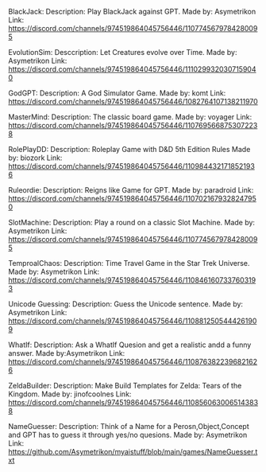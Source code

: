 BlackJack:
Description: Play BlackJack against GPT.
Made by: Asymetrikon
Link: https://discord.com/channels/974519864045756446/1107745679784280095

EvolutionSim:
Desccription: Let Creatures evolve over Time.
Made by:  Asymetrikon
Link: https://discord.com/channels/974519864045756446/1110299320307159040

GodGPT:
Description: A God Simulator Game.
Made by: komt
Link: https://discord.com/channels/974519864045756446/1082764107138211970

MasterMind:
Description: The classic board game.
Made by: voyager
Link: https://discord.com/channels/974519864045756446/1107695668753072238

RolePlayDD:
Description: Roleplay Game with D&D 5th Edition Rules
Made by: biozork
Link: https://discord.com/channels/974519864045756446/1109844321718521936

Ruleordie:
Description: Reigns like Game for GPT.
Made by: paradroid
Link: https://discord.com/channels/974519864045756446/1107021679328247950

SlotMachine:
Description: Play a round on a classic Slot Machine.
Made by: Asymetrikon
Link: https://discord.com/channels/974519864045756446/1107745679784280095

TemproalChaos:
Description: Time Travel Game in the Star Trek Universe.
Made by: Asymetrikon
Link: https://discord.com/channels/974519864045756446/1108461607337603193

Unicode Guessing:
Description: Guess the Unicode sentence.
Made by: Asymetrikon
Link: https://discord.com/channels/974519864045756446/1108812505444261909

WhatIf:
Description: Ask a WhatIf Quesion and get a realistic andd a funny answer.
Made by:Asymetrikon
Link: https://discord.com/channels/974519864045756446/1108763822396821626

ZeldaBuilder:
Description: Make Build Templates for Zelda: Tears of the Kingdom.
Made by: jinofcoolnes
Link: https://discord.com/channels/974519864045756446/1108560630065143838

NameGuesser:
Description: Think of a Name for a Perosn,Object,Concept and GPT has to guess it through yes/no quesions.
Made by: Asymetrikon
Link: https://github.com/Asymetrikon/myaistuff/blob/main/games/NameGuesser.txt
